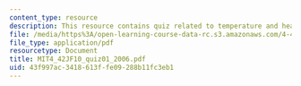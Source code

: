 ```yaml
---
content_type: resource
description: This resource contains quiz related to temperature and heat transfer.
file: /media/https%3A/open-learning-course-data-rc.s3.amazonaws.com/4-42j-fundamentals-of-energy-in-buildings-fall-2010/43f997ac3418613ffe09288b11fc3eb1_MIT4_42JF10_quiz01_2006.pdf
file_type: application/pdf
resourcetype: Document
title: MIT4_42JF10_quiz01_2006.pdf
uid: 43f997ac-3418-613f-fe09-288b11fc3eb1
---
```

